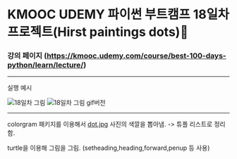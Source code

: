 # KMOOC UDEMY 파이썬 부트캠프 18일차 프로젝트(Hirst paintings dots)🎨

### 강의 페이지 (https://kmooc.udemy.com/course/best-100-days-python/learn/lecture/)

***
실행 예시 

![18일차 그림](https://github.com/tember8003/Python_Practice/assets/104021663/29b5c5b6-4f53-41c9-9168-38b4aeb12736)
![18일차 그림 gif버전](https://github.com/tember8003/Python_Practice/assets/104021663/e80fa39c-d22e-479e-9bd2-6959d01219f7)


***

colorgram 패키지를 이용해서 [dot.jpg](https://github.com/tember8003/Python_Practice/blob/main/Turtle-18day/dot.jpg) 사진의 색깔을 뽑아냄. -> 튜플 리스트로 정리함.

turtle을 이용해 그림을 그림. (setheading,heading,forward,penup 등 사용)
